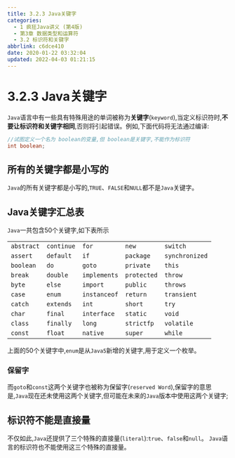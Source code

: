 ```yaml
---
title: 3.2.3 Java关键字
categories: 
  - 1 疯狂Java讲义 (第4版)
  - 第3章 数据类型和运算符
  - 3.2 标识符和关键字
abbrlink: c6dce410
date: 2020-01-22 03:32:04
updated: 2022-04-03 01:21:15
---
```

# 3.2.3 Java关键字
`Java`语言中有一些具有特殊用途的单词被称为**关键字**(`keyword`),当定义标识符时,**不要让标识符和关键字相同**,否则将引起错误。例如,下面代码将无法通过编译:
```java
//试图定义一个名为 boolean的变量,但 boolean是关键字,不能作为标识符
int boolean;
```
## 所有的关键字都是小写的
`Java`的所有关键字都是小写的,`TRUE`、`FALSE`和`NULL`都不是`Java`关键字。

## Java关键字汇总表
`Java`一共包含50个关键字,如下表所示

||||||
|:--|:--|:--|:--|:--|
|`abstract`|`continue`|`for`|`new`|`switch`|
|`assert`|`default`|`if`|`package`|`synchronized`|
|`boolean`|`do`|`goto`|`private`|`this`|
|`break`|`double`|`implements`|`protected`|`throw`|
|`byte`|`else`|`import`|`public`|`throws`|
|`case`|`enum`|`instanceof`|`return`|`transient`|
|`catch`|`extends`|`int`|`short`|`try`|
|`char`|`final`|`interface`|`static`|`void`|
|`class`|`finally`|`long`|`strictfp`|`volatile`|
|`const`|`float`|`native`|`super`|`while`|

上面的50个关键字中,`enum`是从`Java5`新增的关键字,用于定义一个枚举。
### 保留字
而`goto`和`const`这两个关键字也被称为保留字(`reserved Word`),保留字的意思是,`Java`现在还未使用这两个关键字,但可能在未来的`Java`版本中使用这两个关键字;
## 标识符不能是直接量
不仅如此,`Java`还提供了三个特殊的直接量(`literal`):`true`、`false`和`null`。
`Java`语言的标识符也不能使用这三个特殊的直接量。
